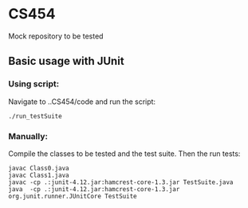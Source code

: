 # CS454
Mock repository to be tested

## Basic usage with JUnit
### Using script:
Navigate to ..CS454/code and run the script:
```
./run_testSuite
```

### Manually:
Compile the classes to be tested and the test suite. Then the run tests:
```
javac Class0.java
javac Class1.java
javac -cp .:junit-4.12.jar:hamcrest-core-1.3.jar TestSuite.java
java  -cp .:junit-4.12.jar:hamcrest-core-1.3.jar org.junit.runner.JUnitCore TestSuite
```

